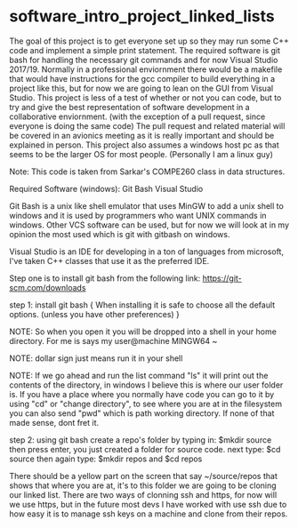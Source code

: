 # software_intro_project_linked_lists

The goal of this project is to get everyone set up so they may run some C++ code and implement a simple print statement. The required software is git bash for handling the necessary git commands and for now Visual Studio 2017/19. Normally in a professional enviornment there would be a makefile that would have instructions for the gcc compiler to build everything in a project like this, but for now we are going to lean on the GUI from Visual Studio. This project is less of a test of whether or not you can code, but to try and give the best representation of software development in a collaborative enviornment. (with the exception of a pull request, since everyone is doing the same code) The pull request and related material will be covered in an avionics meeting as it is really important and should be explained in person. This project also assumes a windows host pc as that seems to be the larger OS for most people. (Personally I am a linux guy)

Note: This code is taken from Sarkar's COMPE260 class in data structures.

Required Software (windows):
Git Bash
Visual Studio 

Git Bash is a unix like shell emulator that uses MinGW to add a unix shell to windows and it is used by programmers who want UNIX commands in windows. Other VCS software can be used, but for now we will look at in my opinion the most used which is git with gitbash on windows.

Visual Studio is an IDE for developing in a ton of languages from microsoft, I've taken C++ classes that use it as the preferred IDE.

Step one is to install git bash from the following link: 
https://git-scm.com/downloads

step 1: install git bash {
When installing it is safe to choose all the default options. (unless you have other preferences)
}

NOTE:
So when you open it you will be dropped into a shell in your home directory. For me is says my user@machine MINGW64 ~

NOTE:
dollar sign just means run it in your shell 

NOTE:
If we go ahead and run the list command "ls" it will print out the contents of the directory, in windows I believe this is where our user folder is. If you have a place where you normally have code you can go to it by using "cd" or "change directory", to see where you are at in the filesystem you can also send "pwd" which is path working directory. If none of that made sense, dont fret it. 

step 2: using git bash create a repo's folder by typing in:
$mkdir source
then press enter, you just created a folder for source code. next type:
$cd source 
then again type: 
$mkdir repos
and 
$cd repos

There should be a yellow part on the screen that say ~/source/repos that shows that where you are at, it's to this folder we are going to be cloning our linked list. There are two ways of clonning ssh and https, for now will we use https, but in the future most devs I have worked with use ssh due to how easy it is to manage ssh keys on a machine and clone from their repos. 

